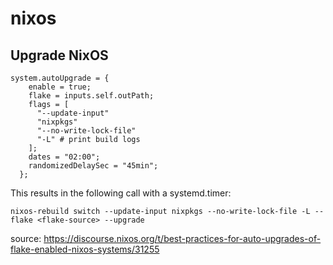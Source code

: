 # nixos

## Upgrade NixOS

```
system.autoUpgrade = {
    enable = true;
    flake = inputs.self.outPath;
    flags = [
      "--update-input"
      "nixpkgs"
      "--no-write-lock-file"
      "-L" # print build logs
    ];
    dates = "02:00";
    randomizedDelaySec = "45min";
  };
```

This results in the following call with a systemd.timer:

```
nixos-rebuild switch --update-input nixpkgs --no-write-lock-file -L --flake <flake-source> --upgrade
```

source: https://discourse.nixos.org/t/best-practices-for-auto-upgrades-of-flake-enabled-nixos-systems/31255

